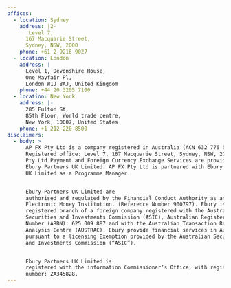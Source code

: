```yaml
---
offices:
  - location: Sydney
    address: |2-
       Level 7,
      167 Macquarie Street,
      Sydney, NSW, 2000
    phone: +61 2 9216 9027
  - location: London
    address: |
      Level 1, Devonshire House,
      One Mayfair Pl,
      London W1J 8AJ, United Kingdom
    phone: +44 20 3205 7100
  - location: New York
    address: |-
      285 Fulton St,
      85th Floor, World trade centre,
      New York, 10007, United States
    phone: +1 212-220-8500
disclaimers:
  - body: >
      AP FX Pty Ltd is a company registered in Australia (ACN 632 776 526).
      Registered office: Level 7, 167 Macquarie Street, Sydney, NSW, 2000 AP FX
      Pty Ltd Payment and Foreign Currency Exchange Services are provided by
      Ebury Partners UK Limited. AP FX Pty Ltd is partnered with Ebury Partners
      UK Limited as a Programme Manager.


      Ebury Partners UK Limited are
      authorised and regulated by the Financial Conduct Authority as an
      Electronic Money Institution. (Reference Number 900797). Ebury is a
      registered branch of a foreign company registered with the Australian
      Securities and Investments Commission (ASIC), Australian Registered Body
      Number (ARBN): 625 009 887 and with the Australian Transaction Reports and
      Analysis Centre (AUSTRAC). Ebury provide financial services in Australia
      pursuant to a licensing Exemption provided by the Australian Securities
      and Investments Commission (“ASIC”).


      Ebury Partners UK Limited is
      registered with the information Commissioner’s Office, with registration
      number: ZA345828.
---
```

